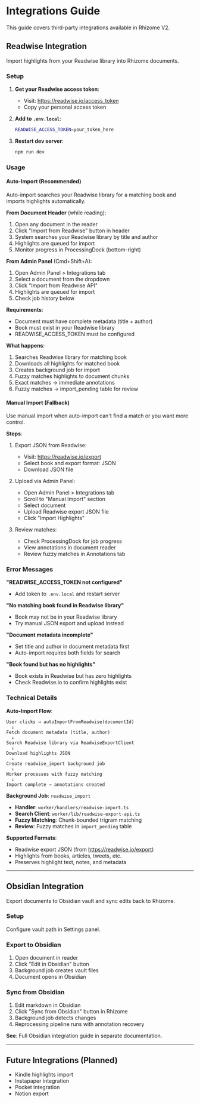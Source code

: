 # Integrations Guide

This guide covers third-party integrations available in Rhizome V2.

## Readwise Integration

Import highlights from your Readwise library into Rhizome documents.

### Setup

1. **Get your Readwise access token**:
   - Visit: https://readwise.io/access_token
   - Copy your personal access token

2. **Add to `.env.local`**:
   ```bash
   READWISE_ACCESS_TOKEN=your_token_here
   ```

3. **Restart dev server**:
   ```bash
   npm run dev
   ```

### Usage

#### Auto-Import (Recommended)

Auto-import searches your Readwise library for a matching book and imports highlights automatically.

**From Document Header** (while reading):
1. Open any document in the reader
2. Click "Import from Readwise" button in header
3. System searches your Readwise library by title and author
4. Highlights are queued for import
5. Monitor progress in ProcessingDock (bottom-right)

**From Admin Panel** (Cmd+Shift+A):
1. Open Admin Panel > Integrations tab
2. Select a document from the dropdown
3. Click "Import from Readwise API"
4. Highlights are queued for import
5. Check job history below

**Requirements**:
- Document must have complete metadata (title + author)
- Book must exist in your Readwise library
- READWISE_ACCESS_TOKEN must be configured

**What happens**:
1. Searches Readwise library for matching book
2. Downloads all highlights for matched book
3. Creates background job for import
4. Fuzzy matches highlights to document chunks
5. Exact matches → immediate annotations
6. Fuzzy matches → import_pending table for review

#### Manual Import (Fallback)

Use manual import when auto-import can't find a match or you want more control.

**Steps**:
1. Export JSON from Readwise:
   - Visit: https://readwise.io/export
   - Select book and export format: JSON
   - Download JSON file

2. Upload via Admin Panel:
   - Open Admin Panel > Integrations tab
   - Scroll to "Manual Import" section
   - Select document
   - Upload Readwise export JSON file
   - Click "Import Highlights"

3. Review matches:
   - Check ProcessingDock for job progress
   - View annotations in document reader
   - Review fuzzy matches in Annotations tab

### Error Messages

**"READWISE_ACCESS_TOKEN not configured"**
- Add token to `.env.local` and restart server

**"No matching book found in Readwise library"**
- Book may not be in your Readwise library
- Try manual JSON export and upload instead

**"Document metadata incomplete"**
- Set title and author in document metadata first
- Auto-import requires both fields for search

**"Book found but has no highlights"**
- Book exists in Readwise but has zero highlights
- Check Readwise.io to confirm highlights exist

### Technical Details

**Auto-Import Flow**:
```
User clicks → autoImportFromReadwise(documentId)
  ↓
Fetch document metadata (title, author)
  ↓
Search Readwise library via ReadwiseExportClient
  ↓
Download highlights JSON
  ↓
Create readwise_import background job
  ↓
Worker processes with fuzzy matching
  ↓
Import complete → annotations created
```

**Background Job**: `readwise_import`
- **Handler**: `worker/handlers/readwise-import.ts`
- **Search Client**: `worker/lib/readwise-export-api.ts`
- **Fuzzy Matching**: Chunk-bounded trigram matching
- **Review**: Fuzzy matches in `import_pending` table

**Supported Formats**:
- Readwise export JSON (from https://readwise.io/export)
- Highlights from books, articles, tweets, etc.
- Preserves highlight text, notes, and metadata

---

## Obsidian Integration

Export documents to Obsidian vault and sync edits back to Rhizome.

### Setup

Configure vault path in Settings panel.

### Export to Obsidian

1. Open document in reader
2. Click "Edit in Obsidian" button
3. Background job creates vault files
4. Document opens in Obsidian

### Sync from Obsidian

1. Edit markdown in Obsidian
2. Click "Sync from Obsidian" button in Rhizome
3. Background job detects changes
4. Reprocessing pipeline runs with annotation recovery

**See**: Full Obsidian integration guide in separate documentation.

---

## Future Integrations (Planned)

- Kindle highlights import
- Instapaper integration
- Pocket integration
- Notion export
